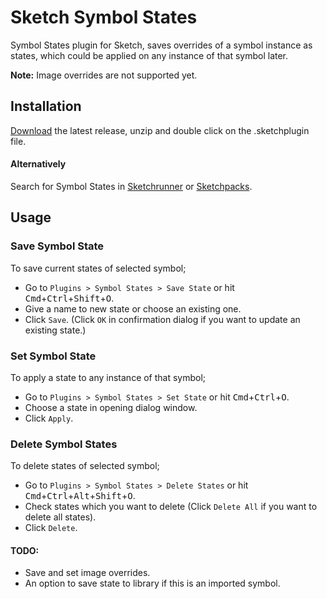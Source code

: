 # Sketch Symbol States

Symbol States plugin for Sketch, saves overrides of a symbol instance as states, which could be applied on any instance of that symbol later.

**Note:** Image overrides are not supported yet.

## Installation

[Download][] the latest release, unzip and double click on the .sketchplugin file.

[Download]: https://github.com/ozgurgunes/Sketch-Symbol-States/releases/latest/download/symbol-states.sketchplugin.zip

#### Alternatively

Search for Symbol States in [Sketchrunner](http://sketchrunner.com/) or [Sketchpacks](https://sketchpacks.com/).

## Usage

### Save Symbol State

To save current states of selected symbol;

* Go to ```Plugins > Symbol States > Save State``` or hit <kbd>Cmd</kbd>+<kbd>Ctrl</kbd>+<kbd>Shift</kbd>+<kbd>O</kbd>.
* Give a name to new state or choose an existing one.
* Click ```Save```. (Click ```OK``` in confirmation dialog if you want to update an existing state.)

### Set Symbol State

To apply a state to any instance of that symbol;

* Go to ```Plugins > Symbol States > Set State``` or hit <kbd>Cmd</kbd>+<kbd>Ctrl</kbd>+<kbd>O</kbd>.
* Choose a state in opening dialog window.
* Click ```Apply```.

### Delete Symbol States

To delete states of selected symbol;

* Go to ```Plugins > Symbol States > Delete States``` or hit <kbd>Cmd</kbd>+<kbd>Ctrl</kbd>+<kbd>Alt</kbd>+<kbd>Shift</kbd>+<kbd>O</kbd>.
* Check states which you want to delete (Click ```Delete All``` if you want to delete all states).
* Click ```Delete```.

#### TODO:

* Save and set image overrides.
* An option to save state to library if this is an imported symbol.
